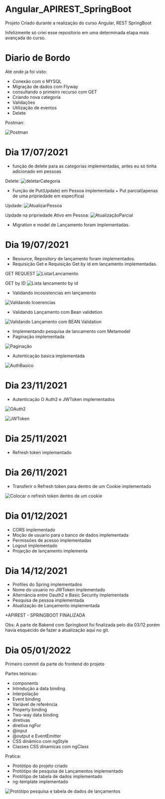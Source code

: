 # Angular_APIREST_SpringBoot
Projeto Criado durante a realização do curso Angular, REST SpringBoot

Infelizmente só criei esse repositorio em uma determinada etapa mais avançada do curso. 

# Diario de Bordo

Até onde ja foi visto: 

- Conexão com o MYSQL
- Migração de dados com Flyway
- consultando o primeiro recurso com GET
- Criando nova categoria
- Validações
- Utilização de eventos
- Delete 

Postman: 

![Postman](https://user-images.githubusercontent.com/75328283/126040641-ef3e6cce-3b0f-4f57-be3f-a1a309d9430e.png)

# Dia 17/07/2021

- função de delete para as categorias implementadas, antes eu só tinha adicionado em pessoas

Delete:
![deletarCategoria](https://user-images.githubusercontent.com/75328283/126044292-e1d9a1dd-e498-4731-a6da-21c566cbcccd.png)


- Função de Put(Update) em Pessoa implementada + Put parcial(apenas de uma pripriedade em especifica)

Updade: 
![AtualizarPessoa](https://user-images.githubusercontent.com/75328283/126044315-b32852ac-e5e3-425c-817b-1a97578c0081.png)

Updade na pripriedade Ativo em Pessoa: 
![AtualizaçãoParcial](https://user-images.githubusercontent.com/75328283/126044338-3412e857-77c3-4f48-a766-71cbae615683.png)

- Migration e model de Lançamento foram implementadas.

# Dia 19/07/2021

- Resource, Repository de lançamento foram implementados.
- Requisição Get e Requisição Get by id em lançamento implementadas.

GET REQUEST
![ListarLancamento](https://user-images.githubusercontent.com/75328283/126201761-1489bf1c-04ba-4c9b-84f1-3e92ac55b13d.png)

GET by ID
![Lista lancamento by id](https://user-images.githubusercontent.com/75328283/126201802-4461992f-9a06-4a99-a39c-61e5c32a0cc2.png)

- Validando incosistencias em lançamento

![Validando Icoerencias](https://user-images.githubusercontent.com/75328283/126210898-264e73b6-837a-4c4b-a479-c54ecd218534.png)

-  Validando Lançamento com Bean validetion 

![Validando Lançamento com BEAN Validation](https://user-images.githubusercontent.com/75328283/126211173-cb4005c9-19ae-487f-89f9-ca10ad8dcd85.png)

- Implementando pesquisa de lancamento com Metamodel
- Paginação implementada 
 
![Paginação](https://user-images.githubusercontent.com/75328283/126239644-40c30900-e607-4b46-a0b7-52daf5d255cd.png)

- Autenticação basica implementada

![AuthBasico](https://user-images.githubusercontent.com/75328283/126244900-3cb0952f-bff9-4a48-9487-8e8b1ba5d7f2.png)

# Dia 23/11/2021

- Autenticação O Auth2 e JWToken implementados

![OAuth2](https://user-images.githubusercontent.com/75328283/143110355-41bce256-14aa-40e2-b7ef-b5b451fbcb50.png)

![JWToken](https://user-images.githubusercontent.com/75328283/143110459-5aaafc31-63ac-4d61-ae80-a9cb600d1867.png)

# Dia 25/11/2021

- Refresh token implementado

# Dia 26/11/2021

- Transferir o Refresh token para dentro de um Cookie implementado

![Colocar o refresh token dentro de um cookie](https://user-images.githubusercontent.com/75328283/143624654-5d5cec98-c286-4416-80dc-cf4c0f426777.png)

# Dia 01/12/2021

- CORS implementado
- Moção de usuario para o banco de dados implementada
- Permissões de acesso implementadas
- Logout implementado
- Projeção de lançamento implementa

# Dia 14/12/2021

- Profiles do Spring implementados
- Nome do usuario no JWToken implementado
- Alternância entre Oauth2 e Basic Security implementada
- Pesquisa de pessoa implementada
- Atualização de Lançamento implementada

 *APIREST - SPRINGBOOT FINALIZADA

Obs: A parte de Bakend com Springboot foi finalizada pelo dia 03/12 porém havia esquecido de fazer a atualização aqui no git. 

# Dia 05/01/2022

Primeiro commit da parte do frontend do projeto

Partes teóricas:

- components
- Introdução a data binding
- Interpolação
- Event binding
- Variável de referência
- Property binding
- Two-way data binding
- diretivas
- diretiva ngFor
- @input
- @output e EventEmitter
- CSS dinâmico com ngStyle
- Classes CSS dinamicas com ngClass

Pratica:

- Protótipo do projeto criado
- Protótipo de pesquisa de Lançamentos implementado
- Protótipo de tabela de dados implementado
- ng-template implementado

![Protótipo pesquisa e tabela de dados de lançamentos](https://user-images.githubusercontent.com/75328283/148244544-815501b6-ba2f-4e86-b431-21646b2c7892.png)

